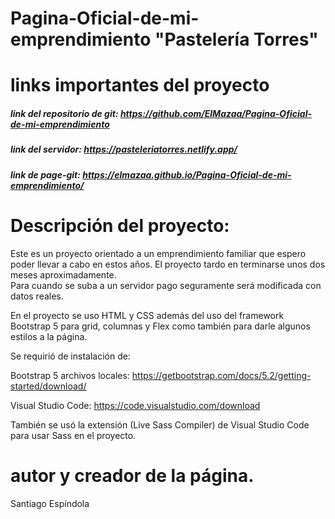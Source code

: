 # Pagina-Oficial-de-mi-emprendimiento "Pastelería Torres"

# links importantes del proyecto

##### link del repositorio de git: https://github.com/ElMazaa/Pagina-Oficial-de-mi-emprendimiento

##### link del servidor: https://pasteleriatorres.netlify.app/

##### link de page-git: https://elmazaa.github.io/Pagina-Oficial-de-mi-emprendimiento/

# Descripción del proyecto:
Este es un proyecto orientado a un emprendimiento familiar que espero poder llevar a cabo en estos años.
El proyecto tardo en terminarse unos dos meses aproximadamente.  
Para cuando se suba a un servidor pago seguramente será modificada con datos reales.

En el proyecto se uso HTML y CSS además del uso del framework Bootstrap 5 para grid, columnas y Flex como también para darle algunos estilos a la página. 

Se requirió de instalación de:

Bootstrap 5 archivos locales: https://getbootstrap.com/docs/5.2/getting-started/download/

Visual Studio Code: https://code.visualstudio.com/download

También se usó la extensión (Live Sass Compiler) de Visual Studio Code para usar Sass  en el proyecto. 

# autor y creador de la página.

Santiago Espíndola

